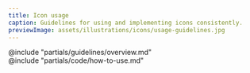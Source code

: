 ```yaml
---
title: Icon usage
caption: Guidelines for using and implementing icons consistently.
previewImage: assets/illustrations/icons/usage-guidelines.jpg
---
```


<section data-tab="Guidelines">
  @include "partials/guidelines/overview.md"
</section>

<section data-tab="Code">
  @include "partials/code/how-to-use.md"
</section>